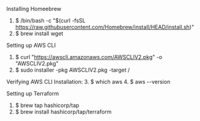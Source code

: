 Installing Homeebrew
1. $ /bin/bash -c "$(curl -fsSL https://raw.githubusercontent.com/Homebrew/install/HEAD/install.sh)"
2. $ brew install wget

Setting up AWS CLI
1. $ curl "https://awscli.amazonaws.com/AWSCLIV2.pkg" -o "AWSCLIV2.pkg"
2. $ sudo installer -pkg AWSCLIV2.pkg -target /

Verifying AWS CLI Installation:
3. $ which aws
4. $ aws --version


Setting up Terraform
1. $ brew tap hashicorp/tap
2. $ brew install hashicorp/tap/terraform
